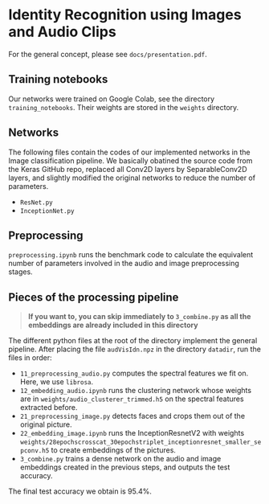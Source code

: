 # Identity Recognition using Images and Audio Clips

For the general concept, please see `docs/presentation.pdf`. 

## Training notebooks

Our networks were trained on Google Colab, see the directory `training_notebooks`.  Their weights are stored in the `weights` directory.

## Networks

The following files contain the codes of our implemented networks in the Image classification pipeline. We basically obatined the source code from the Keras GitHub repo, replaced all Conv2D layers by SeparableConv2D layers, and slightly modified the original networks to reduce the number of parameters.

- `ResNet.py`
- `InceptionNet.py`

## Preprocessing

`preprocessing.ipynb` runs the benchmark code to calculate the equivalent number of parameters involved in the audio and image preprocessing stages.

## Pieces of the processing pipeline

>  <strong>If you want to, you can skip immediately to `3_combine.py` as all the embeddings are already included in this directory</strong>

The different python files at the root of the directory implement the general pipeline. After placing the file `audVisIdn.npz` in the directory `datadir`, run the files in order:

- `11_preprocessing_audio.py` computes the spectral features we fit on. Here, we use `librosa`.
- `12_embedding_audio.ipynb` runs the clustering network whose weights are in `weights/audio_clusterer_trimmed.h5` on the spectral features extracted before.
- `21_preprocessing_image.py` detects faces and crops them out of the original picture.
- `22_embedding_image.ipynb`  runs the InceptionResnetV2 with weights `weights/28epochscrosscat_30epochstriplet_inceptionresnet_smaller_sepconv.h5` to create embeddings of the pictures.
- `3_combine.py` trains a dense network on the audio and image embeddings created in the previous steps, and outputs the test accuracy. 

The final test accuracy we obtain is 95.4%.
